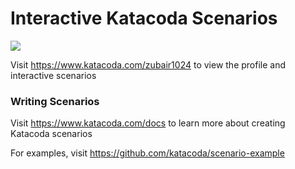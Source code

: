 # Interactive Katacoda Scenarios

[![](http://shields.katacoda.com/katacoda/zubair1024/count.svg)](https://www.katacoda.com/zubair1024 "Get your profile on Katacoda.com")

Visit https://www.katacoda.com/zubair1024 to view the profile and interactive scenarios

### Writing Scenarios
Visit https://www.katacoda.com/docs to learn more about creating Katacoda scenarios

For examples, visit https://github.com/katacoda/scenario-example
